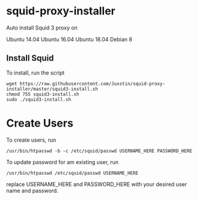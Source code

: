 # squid-proxy-installer

Auto install Squid 3 proxy on

Ubuntu 14.04
Ubuntu 16.04
Ubuntu 18.04
Debian 8 

## Install Squid

To install, run the script

```
wget https://raw.githubusercontent.com/Juxstin/squid-proxy-installer/master/squid3-install.sh
chmod 755 squid3-install.sh
sudo ./squid3-install.sh
```

# Create Users

To create users, run

```
/usr/bin/htpasswd -b -c /etc/squid/passwd USERNAME_HERE PASSWORD_HERE
```

To update password for am existing user, run

```
/usr/bin/htpasswd /etc/squid/passwd USERNAME_HERE
```


replace USERNAME_HERE and PASSWORD_HERE with your desired user name and password.
